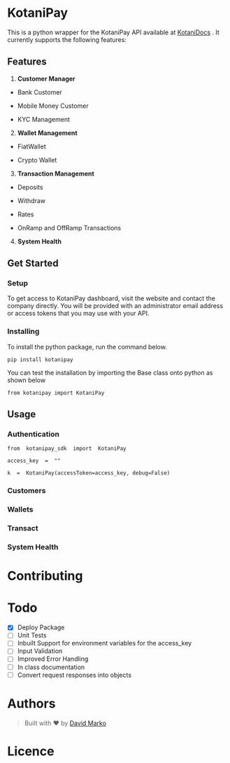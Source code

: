 # KotaniPay

This is a python wrapper for the KotaniPay API available at [KotaniDocs](https://docs.kotanipay.com/) . It currently supports the following features:

## Features

1. **Customer Manager**

- Bank Customer

- Mobile Money Customer

- KYC Management

2. **Wallet Management**

- FiatWallet

- Crypto Wallet

3. **Transaction Management**

- Deposits

- Withdraw

- Rates

- OnRamp and OffRamp Transactions

4. **System Health**

  

## Get Started

### Setup
To get access to KotaniPay dashboard, visit the website and contact the company directly. You will be provided with an administrator email address or access tokens that you may use with your API.

### Installing
To install the python package, run the command below. 

    pip install kotanipay
You can test the installation by importing the Base class onto python as shown below

    from kotanipay import KotaniPay

## Usage
### Authentication

    from  kotanipay_sdk  import  KotaniPay
    
    access_key  =  ""
    
    k  =  KotaniPay(accessToken=access_key, debug=False)

### Customers
### Wallets
### Transact
### System Health

  

# Contributing

# Todo

 - [x] Deploy Package
 - [ ] Unit Tests
 - [ ] Inbuilt Support for environment variables for the access_key
 - [ ] Input Validation
 - [ ] Improved Error Handling
 - [ ] In class documentation
 - [ ] Convert request responses into objects

# Authors

> Built with ❤️ by [David Marko](https://davemarko.com)

# Licence